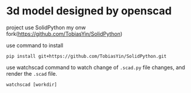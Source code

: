 # 3d model designed by openscad

project use SolidPython my onw fork(https://github.com/TobiasYin/SolidPython)

use command to install
```
pip install git+https://github.com/TobiasYin/SolidPython.git
```

use watchscad command to watch change of `.scad.py` file changes, and render the `.scad` file.

```
watchscad [workdir]
```